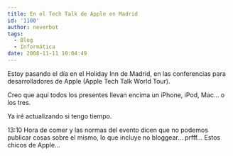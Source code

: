 ```yaml
---
title: En el Tech Talk de Apple en Madrid
id: '1100'
author: neverbot
tags:
  - Blog
  - Informática
date: 2008-11-11 10:04:49
---
```


Estoy pasando el día en el Holiday Inn de Madrid, en las conferencias para desarrolladores de Apple (Apple Tech Talk World Tour).

Creo que aquí todos los presentes llevan encima un iPhone, iPod, Mac... o los tres.

Ya iré actualizando si tengo tiempo.

13:10 Hora de comer y las normas del evento dicen que no podemos publicar cosas sobre el mismo, lo que incluye no bloggear... prfff... Estos chicos de Apple...